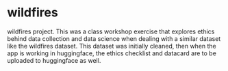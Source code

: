 # wildfires
wildfires project. This was a class workshop exercise that explores ethics behind data collection and data science when dealing with a similar dataset like the wildfires dataset. This dataset was initially cleaned, then when the app is working in huggingface, the ethics checklist and datacard are to be uploaded to huggingface as well. 
